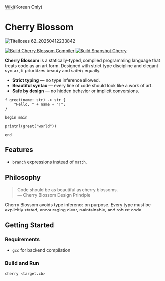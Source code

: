 [Wiki](https://github.com/CherryBlossomFoundation/CherryBlossom/wiki/%ED%99%88)(Korean Only)
# Cherry Blossom
![Titelloses 62_20250412233842](https://github.com/user-attachments/assets/75eabf75-6376-4b70-9efd-837ef50059b5)

[![Build Cherry Blossom Compiler](https://github.com/CherryBlossomFoundation/CherryBlossom/actions/workflows/build-release.yml/badge.svg)](https://github.com/CherryBlossomFoundation/CherryBlossom/actions/workflows/build-release.yml)
[![Build Snapshot Cherry](https://github.com/CherryBlossomFoundation/CherryBlossom/actions/workflows/build-snapshot.yml/badge.svg)](https://github.com/CherryBlossomFoundation/CherryBlossom/actions/workflows/build-snapshot.yml)

**Cherry Blossom** is a statically-typed, compiled programming language that treats code as an art form. Designed with strict type discipline and elegant syntax, it prioritizes beauty and safety equally.

- **Strict typing** — no type inference allowed.
- **Beautiful syntax** — every line of code should look like a work of art.
- **Safe by design** — no hidden behavior or implicit conversions.

```cb
f greet(name: str) -> str {
    "Hello, " + name + "!";
}

begin main

printnl(greet("world"))
    
end
```

## Features

- `branch` expressions instead of `match`.

## Philosophy

> Code should be as beautiful as cherry blossoms.  
> — Cherry Blossom Design Principle

Cherry Blossom avoids type inference on purpose. Every type must be explicitly stated, encouraging clear, maintainable, and robust code.

## Getting Started

### Requirements

- `gcc` for backend compilation

### Build and Run

```bash
cherry <target.cb>
